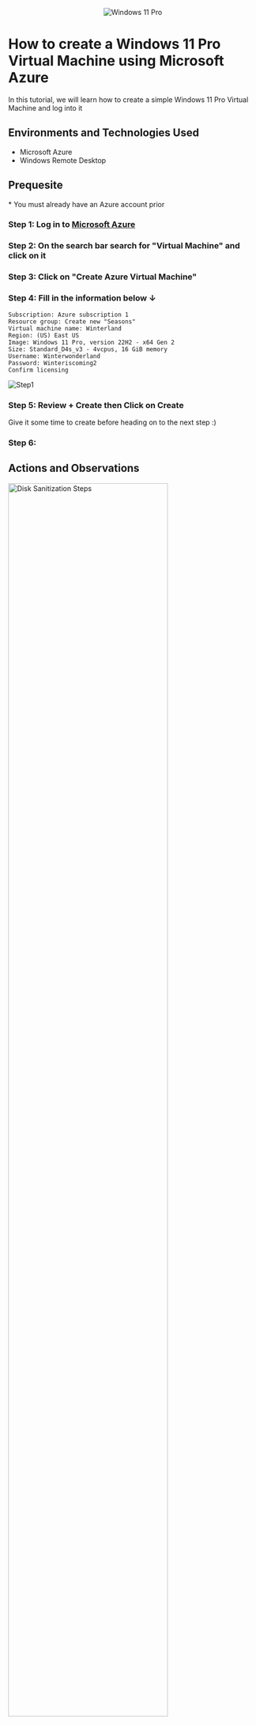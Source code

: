 
<p align="center">
<img src="https://cdn.mos.cms.futurecdn.net/t22B2B44iJ4WP9WXsuN2sS-650-80.png" alt="Windows 11 Pro"/>
</p>

<h1>How to create a Windows 11 Pro Virtual Machine using Microsoft Azure</h1>
In this tutorial, we will learn how to create a simple Windows 11 Pro Virtual Machine and log into it


<h2>Environments and Technologies Used</h2>

- Microsoft Azure
- Windows Remote Desktop

<h2>Prequesite</h2>
* You must already have an Azure account prior


<h3>Step 1: Log in to <a href="www.portal.azure.com"> Microsoft Azure </a></h3>
<h3>Step 2: On the search bar search for "Virtual Machine" and click on it</h3>
<h3>Step 3: Click on "Create Azure Virtual Machine" </h3>
<h3>Step 4: Fill in the information below ↓ </h3>

    Subscription: Azure subscription 1
    Resource group: Create new "Seasons"
    Virtual machine name: Winterland
    Region: (US) East US
    Image: Windows 11 Pro, version 22H2 - x64 Gen 2
    Size: Standard_D4s_v3 - 4vcpus, 16 GiB memory
    Username: Winterwonderland
    Password: Winteriscoming2
    Confirm licensing
<p>
<img src="C:\Users\arche\Downloads\Step 1 vpn.jpg" alt="Step1"/>
</p>
    
<h3>Step 5: Review + Create then Click on Create</h3>
Give it some time to create before heading on to the next step :)

<h3>Step 6: 
<h2>Actions and Observations</h2>

<p>
<img src="https://i.imgur.com/DJmEXEB.png" height="80%" width="80%" alt="Disk Sanitization Steps"/>
</p>
<p>
Lorem ipsum dolor sit amet, consectetur adipiscing elit, sed do eiusmod tempor incididunt ut labore et dolore magna aliqua. Ut enim ad minim veniam, quis nostrud exercitation ullamco laboris nisi ut aliquip ex ea commodo consequat. Duis aute irure dolor in reprehenderit in voluptate velit esse cillum dolore eu fugiat nulla pariatur.
</p>
<br />

<p>
<img src="https://i.imgur.com/DJmEXEB.png" height="80%" width="80%" alt="Disk Sanitization Steps"/>
</p>
<p>
Lorem ipsum dolor sit amet, consectetur adipiscing elit, sed do eiusmod tempor incididunt ut labore et dolore magna aliqua. Ut enim ad minim veniam, quis nostrud exercitation ullamco laboris nisi ut aliquip ex ea commodo consequat. Duis aute irure dolor in reprehenderit in voluptate velit esse cillum dolore eu fugiat nulla pariatur.
</p>
<br />

<p>
<img src="https://i.imgur.com/DJmEXEB.png" height="80%" width="80%" alt="Disk Sanitization Steps"/>
</p>
<p>
Lorem ipsum dolor sit amet, consectetur adipiscing elit, sed do eiusmod tempor incididunt ut labore et dolore magna aliqua. Ut enim ad minim veniam, quis nostrud exercitation ullamco laboris nisi ut aliquip ex ea commodo consequat. Duis aute irure dolor in reprehenderit in voluptate velit esse cillum dolore eu fugiat nulla pariatur.
</p>
<br />
